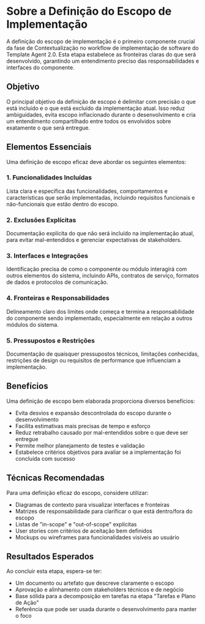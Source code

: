 # Sobre a Definição do Escopo de Implementação

A definição do escopo de implementação é o primeiro componente crucial da fase de Contextualização no workflow de implementação de software do Template Agent 2.0. Esta etapa estabelece as fronteiras claras do que será desenvolvido, garantindo um entendimento preciso das responsabilidades e interfaces do componente.

## Objetivo

O principal objetivo da definição de escopo é delimitar com precisão o que está incluído e o que está excluído da implementação atual. Isso reduz ambiguidades, evita escopo inflacionado durante o desenvolvimento e cria um entendimento compartilhado entre todos os envolvidos sobre exatamente o que será entregue.

## Elementos Essenciais

Uma definição de escopo eficaz deve abordar os seguintes elementos:

### 1. Funcionalidades Incluídas

Lista clara e específica das funcionalidades, comportamentos e características que serão implementadas, incluindo requisitos funcionais e não-funcionais que estão dentro do escopo.

### 2. Exclusões Explícitas

Documentação explícita do que não será incluído na implementação atual, para evitar mal-entendidos e gerenciar expectativas de stakeholders.

### 3. Interfaces e Integrações

Identificação precisa de como o componente ou módulo interagirá com outros elementos do sistema, incluindo APIs, contratos de serviço, formatos de dados e protocolos de comunicação.

### 4. Fronteiras e Responsabilidades

Delineamento claro dos limites onde começa e termina a responsabilidade do componente sendo implementado, especialmente em relação a outros módulos do sistema.

### 5. Pressupostos e Restrições

Documentação de quaisquer pressupostos técnicos, limitações conhecidas, restrições de design ou requisitos de performance que influenciam a implementação.

## Benefícios

Uma definição de escopo bem elaborada proporciona diversos benefícios:

- Evita desvios e expansão descontrolada do escopo durante o desenvolvimento
- Facilita estimativas mais precisas de tempo e esforço
- Reduz retrabalho causado por mal-entendidos sobre o que deve ser entregue
- Permite melhor planejamento de testes e validação
- Estabelece critérios objetivos para avaliar se a implementação foi concluída com sucesso

## Técnicas Recomendadas

Para uma definição eficaz do escopo, considere utilizar:

- Diagramas de contexto para visualizar interfaces e fronteiras
- Matrizes de responsabilidade para clarificar o que está dentro/fora do escopo
- Listas de "in-scope" e "out-of-scope" explícitas
- User stories com critérios de aceitação bem definidos
- Mockups ou wireframes para funcionalidades visíveis ao usuário

## Resultados Esperados

Ao concluir esta etapa, espera-se ter:

- Um documento ou artefato que descreve claramente o escopo
- Aprovação e alinhamento com stakeholders técnicos e de negócio
- Base sólida para a decomposição em tarefas na etapa "Tarefas e Plano de Ação"
- Referência que pode ser usada durante o desenvolvimento para manter o foco
